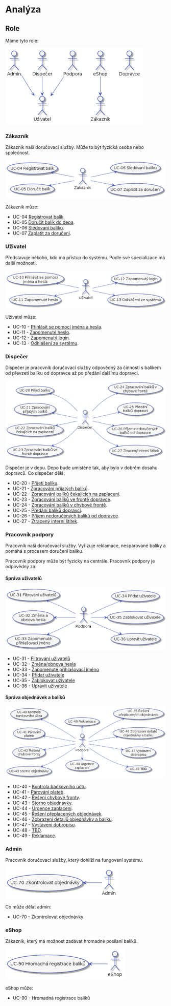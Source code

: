 # Analýza
## Role

Máme tyto role:

![Actors](./diagrams/out/actors.png "Role")

### Zákazník

Zákazník naší doručovací služby. Může to být fyzická osoba nebo společnost.

![Co muze delat Zakaznik](./diagrams/out/ucs-zakaznik.png "UCS for Zakaznik")

Zákaznik můze:

* UC-04 [Registrovat balík](../uc-00/#uc-04).
* UC-05 [Doručit balík do depa](../uc-00/#uc-05).
* UC-06 [Sledovaní balíku](../uc-00/#uc-06).
* UC-07 [Zaplatit za doručení](../uc-00/#uc-07).

### Uživatel

Představuje někoho, kdo má přístup do systému. Podle své specializace má další možnosti.

![Co muze delat Uzivatel](./diagrams/out/ucs-uzivatel.png "UCS for Uzivatel")

Uživatel můze:

* UC-10 - [Přihlásit se pomocí jména a hesla](../uc-10/#uc-10).
* UC-11 - [Zapomenuté heslo](../uc-10/#uc-11).
* UC-12 - [Zapomenutý login](../uc-10/#uc-12).
* UC-13 - [Odhlášení ze systému](../uc-10/#uc-13).

### Dispečer

Dispečer je pracovník doručovací služby odpovědný za činnosti s balíkem od převzetí balíku od dopravce až po předání dalšímu dopravci.

![Co muze delat Dispečer](./diagrams/out/ucs-dispecer.png "UCS for Dispečer")

Dispečer je v depu. Depo bude umístěné tak, aby bylo v dobrém dosahu dopravců. Co dispečer dělá:

* UC-20 - [Přijetí balíku](../uc-20/#UC-20).
* UC-21 - [Zpracování přijatých balíků](../uc-20/#UC-21).
* UC-22 - [Zpracování balíků čekajících na zaplacení](../uc-20/#UC-22).
* UC-23 - [Zpracování balíků ve frontě dopravce](../uc-20/#UC-23).
* UC-24 - [Zpracování balíků v chybové frontě](../uc-20/#UC-24).
* UC-25 - [Předání balíků dopravci](../uc-20/#UC-25).
* UC-26 - [Příjem nedoručených balíků od dopravce](../uc-20/#UC-26).
* UC-27 - [Ztracený interní štítek](../uc-20/#UC-27).

### Pracovník podpory

Pracovník naší doručovací služby. Vyřizuje reklamace, nespárované balíky a pomáhá s procesem doručení balíku.

Pracovník podpory může být fyzicky na centrále. Pracovník podpory je odpovědný za:

#### Správa uživatelů
![Správa uživatelů pro pracovníka podpory](./diagrams/out/ucs-support-users.png "Správa uživatelů pro pracovníka podpory")

* UC-31 - [Filtrování uživatelů](../uc-30/#UC-31)
* UC-32 - [Změna/obnova hesla](../uc-30/#UC-32)
* UC-33 - [Zapomenuté přihlašovací jméno](../uc-30/#UC-33)
* UC-34 - [Přidat uživatele](../uc-30/#UC-34)
* UC-35 - [Zablokovat uživatele](../uc-30/#UC-35)
* UC-36 - [Upravit uživatele](../uc-30/#UC-36)

#### Správa objednávek a balíků

![UCs pro pracovníka podpory](./diagrams/out/ucs-support.png "UCs pro pracovníka podpory")

* UC-40 - [Kontrola bankovního účtu](../uc-40/#UC-40 "Kontrola bankovního účtu").
* UC-41 - [Párování plateb](../uc-40/#UC-41 "Párování plateb").
* UC-42 - [Řešení chybové fronty](../uc-40/#UC-42 "Řešení chybové fronty").
* UC-43 - [Storno objednávky](../uc-40/#UC-43 "Storno objednávky").
* UC-44 - [Urgence zaplacení](../uc-40/#UC-44 "Urgence zaplacení").
* UC-45 - [Řešení přeplacených objednávek](../uc-40/#UC-45 "Řešení přeplacených objednávek").
* UC-46 - [Zobrazení detailů objednávky a balíku](../uc-40/#UC-46 "Zobrazení detailů objednávky a balíku").
* UC-47 - [Vystaveni dobropisu](../uc-40/#UC-47 "Vystaveni dobropisu").
* UC-48 - [TBD](../uc-40/#UC-48 "Urgovani zaplacení").
* UC-49 - [Reklamace](../uc-40/#UC-49).

### Admin

Pracovník doručovací služby, který dohlíží na fungovaní systému.

![Co může dělat admin](./diagrams/out/ucs-admin.png "UCS for Admin")

Co může dělat admin:

* UC-70 - Zkontrolovat objednávky

### eShop

Zákazník, který má možnost zadávat hromadné posílaní balíků.

![Co může dělat eShop](./diagrams/out/ucs-eshop.png "UCS for eShop")

eShop může:

* UC-90 - Hromadná registrace balíků
